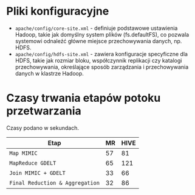 # Pliki konfiguracyjne
- `apache/config/core-site.xml` - definiuje podstawowe ustawienia Hadoop, takie jak domyślny system plików (fs.defaultFS), co pozwala systemowi odnaleźć główne miejsce przechowywania danych, np. HDFS.
- `apache/config/hdfs-site.xml` - zawiera konfiguracje specyficzne dla HDFS, takie jak rozmiar bloku, współczynnik replikacji czy katalogi przechowywania, określające sposób zarządzania i przechowywania danych w klastrze Hadoop.

# Czasy trwania etapów potoku przetwarzania
Czasy podano w sekundach.

|Etap|MR|HIVE|
|----|-------|---|
|`Map MIMIC`|57|81|
|`MapReduce GDELT`|65|121|
|`Join MIMIC + GDELT`|33|66|
|`Final Reduction & Aggregation`|32|86|
